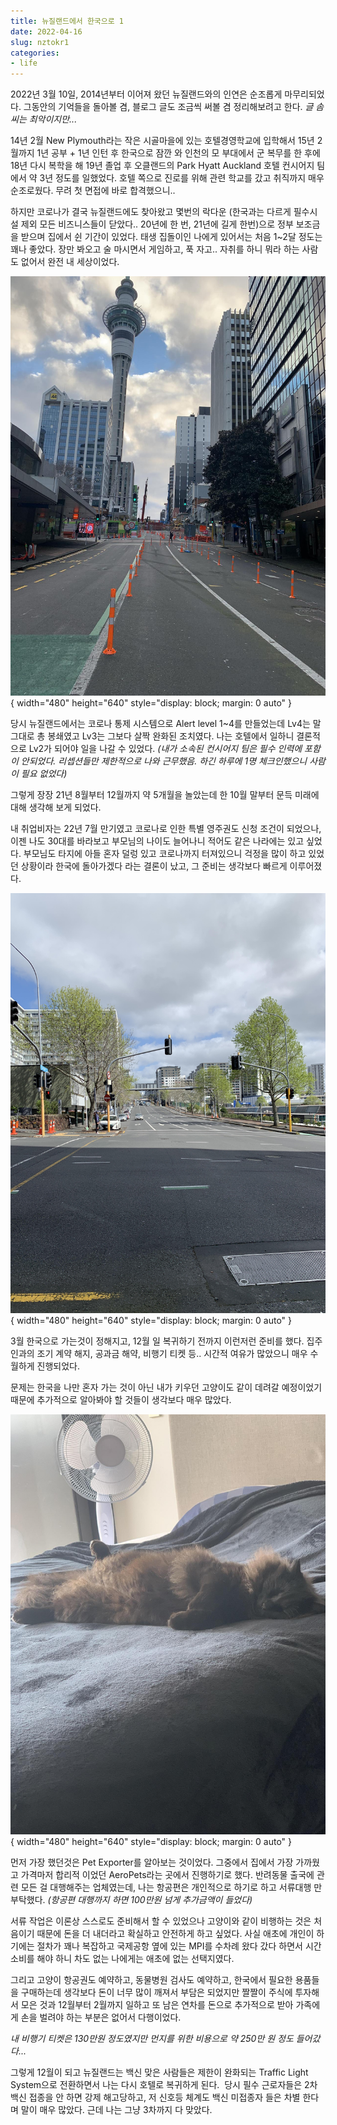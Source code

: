 ```yaml
---
title: 뉴질랜드에서 한국으로 1
date: 2022-04-16
slug: nztokr1
categories:
- life
---
```


2022년 3월 10일, 2014년부터 이어져 왔던 뉴질랜드와의 인연은 순조롭게 마무리되었다. 그동안의 기억들을 돌아볼 겸, 블로그 글도 조금씩 써볼 겸 정리해보려고 한다. _글 솜씨는 최악이지만..._ 

<!-- more -->

14년 2월 New Plymouth라는 작은 시골마을에 있는 호텔경영학교에 입학해서 15년 2월까지 1년 공부 + 1년 인턴 후 한국으로 잠깐 와 인천의 모 부대에서 군 복무를 한 후에 18년 다시 복학을 해 19년 졸업 후 오클랜드의 Park Hyatt Auckland 호텔 컨시어지 팀에서 약 3년 정도를 일했었다. 호텔 쪽으로 진로를 위해 관련 학교를 갔고 취직까지 매우 순조로웠다. 무려 첫 면접에 바로 합격했으니.. 

하지만 코로나가 결국 뉴질랜드에도 찾아왔고 몇번의 락다운 (한국과는 다르게 필수시설 제외 모든 비즈니스들이 닫았다.. 20년에 한 번, 21년에 길게 한번)으로 정부 보조금을 받으며 집에서 쉰 기간이 있었다. 태생 집돌이인 나에게 있어서는 처음 1~2달 정도는 꽤나 좋았다. 장만 봐오고 술 마시면서 게임하고, 푹 자고.. 자취를 하니 뭐라 하는 사람도 없어서 완전 내 세상이었다. 


![image](../../../../assets/images/22-04-16-nztokr/nztokr1-1.jpeg){ width="480" height="640" style="display: block; margin: 0 auto" }

당시 뉴질랜드에서는 코로나 통제 시스템으로 Alert level 1~4를 만들었는데 Lv4는 말 그대로 총 봉쇄였고 Lv3는 그보다 살짝 완화된 조치였다. 나는 호텔에서 일하니 결론적으로 Lv2가 되어야 일을 나갈 수 있었다. _(내가 소속된 컨시어지 팀은 필수 인력에 포함이 안되었다. 리셉션들만 제한적으로 나와 근무했음. 하긴 하루에 1명 체크인했으니 사람이 필요 없었다)_ 

그렇게 장장 21년 8월부터 12월까지 약 5개월을 놀았는데 한 10월 말부터 문득 미래에 대해 생각해 보게 되었다. 

내 취업비자는 22년 7월 만기였고 코로나로 인한 특별 영주권도 신청 조건이 되었으나, 이젠 나도 30대를 바라보고 부모님의 나이도 늘어나니 적어도 같은 나라에는 있고 싶었다. 부모님도 타지에 아들 혼자 덜렁 있고 코로나까지 터져있으니 걱정을 많이 하고 있었던 상황이라 한국에 돌아가겠다 라는 결론이 났고, 그 준비는 생각보다 빠르게 이루어졌다.

![image](../../../../assets/images/22-04-16-nztokr/nztokr1-2.jpg){ width="480" height="640" style="display: block; margin: 0 auto" }

3월 한국으로 가는것이 정해지고, 12월 일 복귀하기 전까지 이런저런 준비를 했다. 집주인과의 조기 계약 해지, 공과금 해약, 비행기 티켓 등.. 시간적 여유가 많았으니 매우 수월하게 진행되었다.

문제는 한국을 나만 혼자 가는 것이 아닌 내가 키우던 고양이도 같이 데려갈 예정이었기 때문에 추가적으로 알아봐야 할 것들이 생각보다 매우 많았다.

![image](../../../../assets/images/22-04-16-nztokr/nztokr1-3.jpeg){ width="480" height="640" style="display: block; margin: 0 auto" }

먼저 가장 했던것은 Pet Exporter를 알아보는 것이었다. 그중에서 집에서 가장 가까웠고 가격마저 합리적 이었던 AeroPets라는 곳에서 진행하기로 했다. 반려동물 출국에 관련 모든 걸 대행해주는 업체였는데, 나는 항공편은 개인적으로 하기로 하고 서류대행 만 부탁했다. _(항공편 대행까지 하면 100만원 넘게 추가금액이 들었다)_

서류 작업은 이론상 스스로도 준비해서 할 수 있었으나 고양이와 같이 비행하는 것은 처음이기 때문에 돈을 더 내더라고 확실하고 안전하게 하고 싶었다. 사실 애초에 개인이 하기에는 절차가 꽤나 복잡하고 국제공항 옆에 있는 MPI를 수차례 왔다 갔다 하면서 시간소비를 해야 하니 차도 없는 나에게는 애초에 없는 선택지였다.

그리고 고양이 항공권도 예약하고, 동물병원 검사도 예약하고, 한국에서 필요한 용품들을 구매하는데 생각보다 돈이 너무 많이 깨져서 부담은 되었지만 짤짤이 주식에 투자해서 모은 것과 12월부터 2월까지 일하고 또 남은 연차를 돈으로 추가적으로 받아 가족에게 손을 벌려야 하는 부분은 없어서 다행이었다. 

_내 비행기 티켓은 130만원 정도였지만 먼지를 위한 비용으로 약 250만 원 정도 들어갔다..._

그렇게 12월이 되고 뉴질랜드는 백신 맞은 사람들은 제한이 완화되는 Traffic Light System으로 전환하면서 나는 다시 호텔로 복귀하게 된다.  당시 필수 근로자들은 2차 백신 접종을 안 하면 강제 해고당하고, 저 신호등 체계도 백신 미접종자 들은 차별 한다며 말이 매우 많았다. 근데 나는 그냥 3차까지 다 맞았다.
